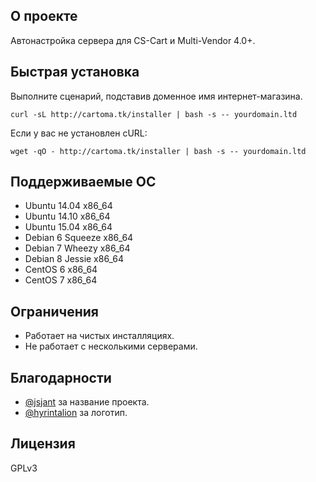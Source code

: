 ## О проекте

Автонастройка сервера для CS-Cart и Multi-Vendor 4.0+.

## Быстрая установка

Выполните сценарий, подставив доменное имя интернет-магазина.

    curl -sL http://cartoma.tk/installer | bash -s -- yourdomain.ltd

Если у вас не установлен cURL:

    wget -qO - http://cartoma.tk/installer | bash -s -- yourdomain.ltd

## Поддерживаемые ОС

* Ubuntu 14.04 x86_64
* Ubuntu 14.10 x86_64
* Ubuntu 15.04 x86_64
* Debian 6 Squeeze x86_64
* Debian 7 Wheezy x86_64
* Debian 8 Jessie x86_64
* CentOS 6 x86_64
* CentOS 7 x86_64

## Ограничения

* Работает на чистых инсталляциях.
* Не работает с несколькими серверами.

## Благодарности

* [@jsjant](https://github.com/jsjant) за название проекта.
* [@hyrintalion](https://www.behance.net/hyrintalion) за логотип.

## Лицензия

GPLv3
